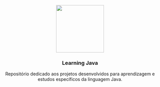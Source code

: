 <p align="center">
  <img src="https://logos-download.com/wp-content/uploads/2016/10/Java_logo_icon.png" height="150">
  <h3 align="center">Learning Java</h3>
  <p align="center">Repositório dedicado aos projetos desenvolvidos para aprendizagem e estudos específicos da linguagem Java.</p>
 </p>

